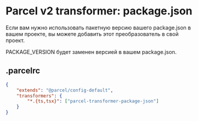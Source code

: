 Parcel v2 transformer: package.json
===================================

Если вам нужно использовать пакетную версию вашего package.json 
в вашем проекте, вы можете добавить этот преобразователь 
в свой проект. 

PACKAGE_VERSION будет заменен версией в вашем package.json.

.parcelrc
---------

```json
{
	"extends": "@parcel/config-default",
	"transformers": {
		"*.{ts,tsx}": ["parcel-transformer-package-json"]
	}
}
```

